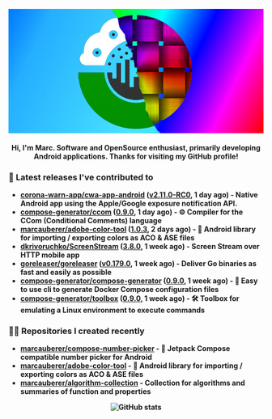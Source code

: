 <p align="center">
	<img src="https://raw.githubusercontent.com/marcauberer/marcauberer/master/images/frontpage-image.jpg">
	<br><br>
	<b>Hi, I'm Marc. Software and OpenSource enthusiast, primarily developing Android applications. Thanks for visiting my GitHub profile!
</p>

### 🚀 Latest releases I've contributed to


- [corona-warn-app/cwa-app-android](https://github.com/corona-warn-app/cwa-app-android) ([v2.11.0-RC0](https://github.com/corona-warn-app/cwa-app-android/releases/tag/v2.11.0-RC0), 1 day ago) - Native Android app using the Apple/Google exposure notification API.
- [compose-generator/ccom](https://github.com/compose-generator/ccom) ([0.9.0](https://github.com/compose-generator/ccom/releases/tag/0.9.0), 1 day ago) - ⚙️ Compiler for the CCom (Conditional Comments) language
- [marcauberer/adobe-color-tool](https://github.com/marcauberer/adobe-color-tool) ([1.0.3](https://github.com/marcauberer/adobe-color-tool/releases/tag/1.0.3), 2 days ago) - 🎨 Android library for importing / exporting colors as ACO &amp; ASE files
- [dkrivoruchko/ScreenStream](https://github.com/dkrivoruchko/ScreenStream) ([3.8.0](https://github.com/dkrivoruchko/ScreenStream/releases/tag/3.8.0), 1 week ago) - Screen Stream over HTTP mobile app
- [goreleaser/goreleaser](https://github.com/goreleaser/goreleaser) ([v0.179.0](https://github.com/goreleaser/goreleaser/releases/tag/v0.179.0), 1 week ago) - Deliver Go binaries as fast and easily as possible
- [compose-generator/compose-generator](https://github.com/compose-generator/compose-generator) ([0.9.0](https://github.com/compose-generator/compose-generator/releases/tag/0.9.0), 1 week ago) - 🐳 Easy to use cli to generate Docker Compose configuration files
- [compose-generator/toolbox](https://github.com/compose-generator/toolbox) ([0.9.0](https://github.com/compose-generator/toolbox/releases/tag/0.9.0), 1 week ago) - 🛠️ Toolbox for emulating a Linux environment to execute commands

### 👨‍💻 Repositories I created recently
- [marcauberer/compose-number-picker](https://github.com/marcauberer/compose-number-picker) - 🔢 Jetpack Compose compatible number picker for Android
- [marcauberer/adobe-color-tool](https://github.com/marcauberer/adobe-color-tool) - 🎨 Android library for importing / exporting colors as ACO &amp; ASE files
- [marcauberer/algorithm-collection](https://github.com/marcauberer/algorithm-collection) - Collection for algorithms and summaries of function and properties

<p align="center">
	<img src="https://github-readme-stats.vercel.app/api?username=marcauberer&show_icons=true&theme=dark" alt="GitHub stats">
</p>
